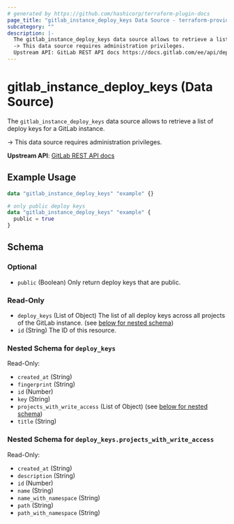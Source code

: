 ```yaml
---
# generated by https://github.com/hashicorp/terraform-plugin-docs
page_title: "gitlab_instance_deploy_keys Data Source - terraform-provider-gitlab"
subcategory: ""
description: |-
  The gitlab_instance_deploy_keys data source allows to retrieve a list of deploy keys for a GitLab instance.
  -> This data source requires administration privileges.
  Upstream API: GitLab REST API docs https://docs.gitlab.com/ee/api/deploy_keys.html#list-all-deploy-keys
---
```


# gitlab_instance_deploy_keys (Data Source)

The `gitlab_instance_deploy_keys` data source allows to retrieve a list of deploy keys for a GitLab instance.

-> This data source requires administration privileges.

**Upstream API**: [GitLab REST API docs](https://docs.gitlab.com/ee/api/deploy_keys.html#list-all-deploy-keys)

## Example Usage

```terraform
data "gitlab_instance_deploy_keys" "example" {}

# only public deploy keys
data "gitlab_instance_deploy_keys" "example" {
  public = true
}
```

<!-- schema generated by tfplugindocs -->
## Schema

### Optional

- `public` (Boolean) Only return deploy keys that are public.

### Read-Only

- `deploy_keys` (List of Object) The list of all deploy keys across all projects of the GitLab instance. (see [below for nested schema](#nestedatt--deploy_keys))
- `id` (String) The ID of this resource.

<a id="nestedatt--deploy_keys"></a>
### Nested Schema for `deploy_keys`

Read-Only:

- `created_at` (String)
- `fingerprint` (String)
- `id` (Number)
- `key` (String)
- `projects_with_write_access` (List of Object) (see [below for nested schema](#nestedobjatt--deploy_keys--projects_with_write_access))
- `title` (String)

<a id="nestedobjatt--deploy_keys--projects_with_write_access"></a>
### Nested Schema for `deploy_keys.projects_with_write_access`

Read-Only:

- `created_at` (String)
- `description` (String)
- `id` (Number)
- `name` (String)
- `name_with_namespace` (String)
- `path` (String)
- `path_with_namespace` (String)
